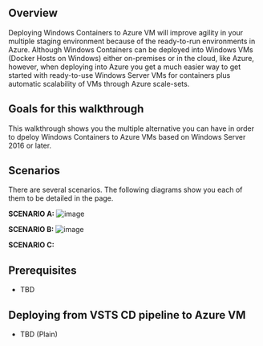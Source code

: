 ##  Overview
Deploying Windows Containers to Azure VM will improve agility in your multiple staging environment because of the ready-to-run environments in Azure.
Although Windows Containers can be deployed into Windows VMs (Docker Hosts on Windows) either on-premises or in the cloud, like Azure, however, when deploying into Azure you get a much easier way to get started with ready-to-use Windows Server VMs for containers plus automatic scalability of VMs through Azure scale-sets.

##  Goals for this walkthrough
This walkthrough shows you the multiple alternative you can have in order to dpeloy Windows Containers to Azure VMs based on Windows Server 2016 or later.

##  Scenarios
There are several scenarios. The following diagrams show you each of them to be detailed in the page.

**SCENARIO A:**
![image](https://user-images.githubusercontent.com/1712635/30400808-faffa13c-988c-11e7-97e4-5b3467a903a5.png)

**SCENARIO B:**
![image](https://user-images.githubusercontent.com/1712635/30401504-620aca58-988f-11e7-8791-201cbafaa6db.png)

**SCENARIO C:**

## Prerequisites
- TBD

## Deploying from VSTS CD pipeline to Azure VM 
- TBD (Plain)